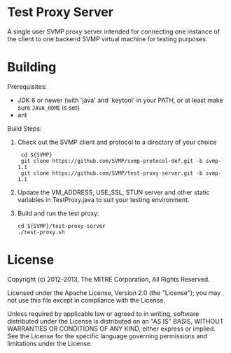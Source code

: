 Test Proxy Server
=================

A single user SVMP proxy server intended for connecting one instance of
the client to one backend SVMP virtual machine for testing purposes.

Building
========

Prerequisites:

*  JDK 6 or newer (with 'java' and 'keytool' in your PATH, or at least make sure `JAVA_HOME` is set)
*  ant

Build Steps:

1. Check out the SVMP client and protocol to a directory of your choice

        cd ${SVMP}
        git clone https://github.com/SVMP/svmp-protocol-def.git -b svmp-1.1
        git clone https://github.com/SVMP/test-proxy-server.git -b svmp-1.1
2.  Update the VM_ADDRESS, USE_SSL, STUN server and other static variables in 
    TestProxy.java to suit your testing environment.
3.  Build and run the test proxy:

        cd ${SVMP}/test-proxy-server
        ./test-proxy.sh

License
=======
Copyright (c) 2012-2013, The MITRE Corporation, All Rights Reserved.

Licensed under the Apache License, Version 2.0 (the "License");
you may not use this file except in compliance with the License.

Unless required by applicable law or agreed to in writing, software
distributed under the License is distributed on an "AS IS" BASIS,
WITHOUT WARRANTIES OR CONDITIONS OF ANY KIND, either express or implied.
See the License for the specific language governing permissions and
limitations under the License.
